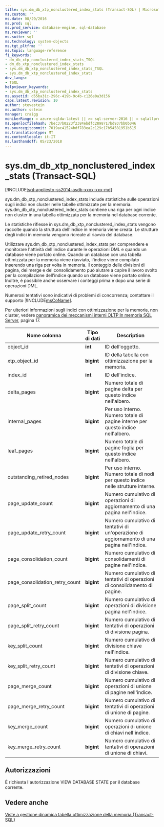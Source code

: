 ```yaml
---
title: sys.dm_db_xtp_nonclustered_index_stats (Transact-SQL) | Microsoft Docs
ms.custom: ''
ms.date: 08/29/2016
ms.prod: sql
ms.prod_service: database-engine, sql-database
ms.reviewer: ''
ms.suite: sql
ms.technology: system-objects
ms.tgt_pltfrm: ''
ms.topic: language-reference
f1_keywords:
- dm_db_xtp_nonclustered_index_stats_TSQL
- dm_db_xtp_nonclustered_index_stats
- sys.dm_db_xtp_nonclustered_index_stats_TSQL
- sys.dm_db_xtp_nonclustered_index_stats
dev_langs:
- TSQL
helpviewer_keywords:
- sys.dm_db_xtp_nonclustered_index_stats
ms.assetid: d55ba31c-296c-419b-9c4b-c126e0a3d156
caps.latest.revision: 10
author: stevestein
ms.author: sstein
manager: craigg
monikerRange: = azure-sqldw-latest || >= sql-server-2016 || = sqlallproducts-allversions
ms.openlocfilehash: 7bec37b0223f2384ebdfc2898717bd937bb0b046
ms.sourcegitcommit: 7019ac41524bdf783ea2c129c17b54581951b515
ms.translationtype: MT
ms.contentlocale: it-IT
ms.lasthandoff: 05/23/2018
---
```

# <a name="sysdmdbxtpnonclusteredindexstats-transact-sql"></a>sys.dm_db_xtp_nonclustered_index_stats (Transact-SQL)
[!INCLUDE[tsql-appliesto-ss2014-asdb-xxxx-xxx-md](../../includes/tsql-appliesto-ss2014-asdb-xxxx-xxx-md.md)]

  sys.dm_db_xtp_nonclustered_index_stats include statistiche sulle operazioni sugli indici non cluster nelle tabelle ottimizzate per la memoria. sys.dm_db_xtp_nonclustered_index_stats contiene una riga per ogni indice non cluster in una tabella ottimizzata per la memoria nel database corrente.  
  
 Le statistiche riflesse in sys.dm_db_xtp_nonclustered_index_stats vengono raccolte quando la struttura dell'indice in memoria viene creata. Le strutture degli indici in memoria vengono ricreate al riavvio del database.  
  
 Utilizzare sys.dm_db_xtp_nonclustered_index_stats per comprendere e monitorare l'attività dell'indice durante le operazioni DML e quando un database viene portato online. Quando un database con una tabella ottimizzata per la memoria viene riavviato, l'indice viene compilato inserendo una riga per volta in memoria. Il conteggio delle divisioni di pagina, dei merge e del consolidamento può aiutare a capire il lavoro svolto per la compilazione dell'indice quando un database viene portato online. Inoltre, è possibile anche osservare i conteggi prima e dopo una serie di operazioni DML.  
  
 Numerosi tentativi sono indicativi di problemi di concorrenza; contattare il supporto [!INCLUDE[msCoName](../../includes/msconame-md.md)].  
  
 Per ulteriori informazioni sugli indici con ottimizzazione per la memoria, non cluster, vedere [panoramica dei meccanismi interni OLTP In memoria SQL Server](http://t.co/T6zToWc6y6), pagina 17.  
  
|Nome colonna|Tipo di dati|Description|  
|-----------------|---------------|-----------------|  
|object_id|**int**|ID dell'oggetto.|  
|xtp_object_id|**bigint**|ID della tabella con ottimizzazione per la memoria.|  
|index_id|**int**|ID dell'indice.|  
|delta_pages|**bigint**|Numero totale di pagine delta per questo indice nell'albero.|  
|internal_pages|**bigint**|Per uso interno. Numero totale di pagine interne per questo indice nell'albero.|  
|leaf_pages|**bigint**|Numero totale di pagine foglia per questo indice nell'albero.|  
|outstanding_retired_nodes|**bigint**|Per uso interno. Numero totale di nodi per questo indice nelle strutture interne.|  
|page_update_count|**bigint**|Numero cumulativo di operazioni di aggiornamento di una pagina nell'indice.|  
|page_update_retry_count|**bigint**|Numero cumulativo di tentativi di un'operazione di aggiornamento di una pagina nell'indice.|  
|page_consolidation_count|**bigint**|Numero cumulativo di consolidamenti di pagine nell'indice.|  
|page_consolidation_retry_count|**bigint**|Numero cumulativo di tentativi di operazioni di consolidamento di pagine.|  
|page_split_count|**bigint**|Numero cumulativo di operazioni di divisione pagina nell'indice.|  
|page_split_retry_count|**bigint**|Numero cumulativo di tentativi di operazioni di divisione pagina.|  
|key_split_count|**bigint**|Numero cumulativo di divisione chiave nell'indice.|  
|key_split_retry_count|**bigint**|Numero cumulativo di tentativi di operazioni di divisione chiave.|  
|page_merge_count|**bigint**|Numero cumulativo di operazioni di unione di pagine nell'indice.|  
|page_merge_retry_count|**bigint**|Numero cumulativo di tentativi di operazioni di unione di pagine.|  
|key_merge_count|**bigint**|Numero cumulativo di operazioni di unione di chiavi nell'indice.|  
|key_merge_retry_count|**bigint**|Numero cumulativo di tentativi di operazioni di unione di chiavi.|  
  
## <a name="permissions"></a>Autorizzazioni  
 È richiesta l'autorizzazione VIEW DATABASE STATE per il database corrente.  
  
## <a name="see-also"></a>Vedere anche  
 [Viste a gestione dinamica tabella ottimizzazione della memoria &#40;Transact-SQL&#41;](../../relational-databases/system-dynamic-management-views/memory-optimized-table-dynamic-management-views-transact-sql.md)  
  
  
